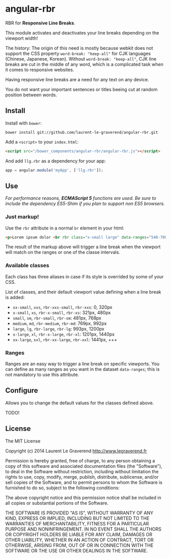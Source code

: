 # angular-rbr

RBR for **Responsive Line Breaks**.

This module activates and deactivates your line breaks depending on the viewport width!

The history: The origin of this need is mostly because webkit does not support the CSS property `word-break: "keep-all"` for CJK languages (Chinese, Japanese, Korean).
Without `word-break: "keep-all"`, CJK line breaks are cut in the middle of any word, which is a complicated task when it comes to responsive websites.

Having responsive line breaks are a need for any text on any device.

You do not want your important sentences or titles beeing cut at random position between words.

## Install

Install with `bower`:

```shell
bower install git://github.com/laurent-le-graverend/angular-rbr.git
```

Add a `<script>` to your `index.html`:

```html
<script src="/bower_components/angular-rbr/angular-rbr.js"></script>
```

And add `llg.rbr` as a dependency for your app:

```javascript
app = angular.module('myApp', ['llg.rbr']);
```

## Use

_For performance reasons, **ECMAScript 5** functions are used. Be sure to include the dependency ES5-Shim if you plan to support non ES5 browsers._

### Just markup!

Use the `rbr` attribute in a normal `br` element in your html:

```html
<p>Lorem ipsum dolor <br rbr class="x-small large" data-ranges="540-700, 1300-1400">sit amet</p>
```

The result of the markup above will trigger a line break when the viewport will match on the ranges or one of the classe intervals.

### Available classes

Each class has three aliases in case if its style is overrided by some of your CSS.

List of classes, and their default viewport value defining when a line break is added:

* `xx-small`, `xxs`, `rbr-xxs-small`, `rbr-xxs`: 0, 320px
* `x-small`, `xs`, `rbr-x-small`, `rbr-xs`: 321px, 480px
* `small`, `sm`, `rbr-small`, `rbr-sm`: 481px, 768px
* `medium`, `md`, `rbr-medium`, `rbr-md`: 769px, 992px
* `large`, `lg`, `rbr-large`, `rbr-lg`: 993px, 1200px
* `x-large`, `xl`, `rbr-x-large`, `rbr-xl`: 1201px, 1440px
* `xx-large`, `xxl`, `rbr-xx-large`, `rbr-xxl`: 1441px, +++

### Ranges

Ranges are an easy way to trigger a line break on specific viewports.
You can define as many ranges as you want in the dataset `data-ranges`; this is not mandatory to use this attribute.

## Configure

Allows you to change the default values for the classes defined above.

TODO!

## License

The MIT License

Copyright (c) 2014 Laurent Le Graverend http://www.legraverend.fr

Permission is hereby granted, free of charge, to any person obtaining a copy
of this software and associated documentation files (the "Software"), to deal
in the Software without restriction, including without limitation the rights
to use, copy, modify, merge, publish, distribute, sublicense, and/or sell
copies of the Software, and to permit persons to whom the Software is
furnished to do so, subject to the following conditions:

The above copyright notice and this permission notice shall be included in
all copies or substantial portions of the Software.

THE SOFTWARE IS PROVIDED "AS IS", WITHOUT WARRANTY OF ANY KIND, EXPRESS OR
IMPLIED, INCLUDING BUT NOT LIMITED TO THE WARRANTIES OF MERCHANTABILITY,
FITNESS FOR A PARTICULAR PURPOSE AND NONINFRINGEMENT. IN NO EVENT SHALL THE
AUTHORS OR COPYRIGHT HOLDERS BE LIABLE FOR ANY CLAIM, DAMAGES OR OTHER
LIABILITY, WHETHER IN AN ACTION OF CONTRACT, TORT OR OTHERWISE, ARISING FROM,
OUT OF OR IN CONNECTION WITH THE SOFTWARE OR THE USE OR OTHER DEALINGS IN
THE SOFTWARE.